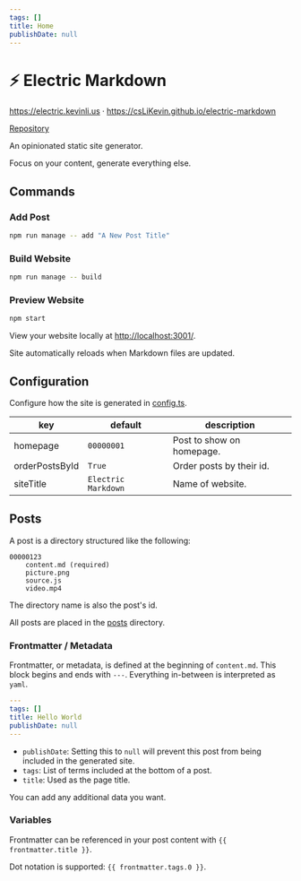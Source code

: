 ```yaml
---
tags: []
title: Home
publishDate: null
---
```


# ⚡ Electric Markdown

https://electric.kevinli.us · https://csLiKevin.github.io/electric-markdown

[Repository](https://github.com/csLiKevin/electric-markdown)

An opinionated static site generator.

Focus on your content, generate everything else.

## Commands

### Add Post

```bash
npm run manage -- add "A New Post Title"
```

### Build Website

```bash
npm run manage -- build
```

### Preview Website

```bash
npm start
```

View your website locally at [http://localhost:3001/]().

Site automatically reloads when Markdown files are updated.

## Configuration

Configure how the site is generated in [config.ts](../../config.ts).

|key|default|description|
|---           |---                |---                      |
|homepage      |`00000001`         |Post to show on homepage.|
|orderPostsById|`True`             |Order posts by their id. |
|siteTitle     |`Electric Markdown`|Name of website.         |

## Posts

A post is a directory structured like the following:

```text
00000123
    content.md (required)
    picture.png
    source.js
    video.mp4
```

The directory name is also the post's id.

All posts are placed in the [posts](../) directory.

### Frontmatter / Metadata

Frontmatter, or metadata, is defined at the beginning of `content.md`. This block begins and ends with `---`. Everything in-between is interpreted as `yaml`.

```yaml
---
tags: []
title: Hello World
publishDate: null
---
```

- `publishDate`: Setting this to `null` will prevent this post from being included in the generated site.
- `tags`: List of terms included at the bottom of a post.
- `title`: Used as the page title.

You can add any additional data you want.

### Variables

Frontmatter can be referenced in your post content with `{{ frontmatter.title }}`.

Dot notation is supported: `{{ frontmatter.tags.0 }}`.
